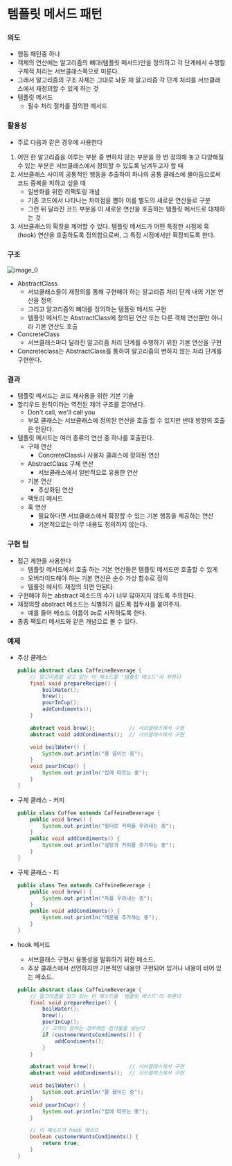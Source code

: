 # 템플릿 메서드 패턴

### 의도

- 행동 패턴중 하나
- 객체의 연산에는 알고리즘의 뼈대(템플릿 메서드)만을 정의하고 각 단계에서 수행할 구체적 처리는 서브클래스쪽으로 미룬다.
- 그래서 알고리즘의 구조 자체는 그대로 놔둔 채 알고리즘 각 단계 처리를 서브클래스에서 재정의할 수 있게 하는 것
- 템플릿 메서드
    - 필수 처리 절차를 정의한 메서드

### 활용성

- 주로 다음과 같은 경우에 사용한다
1. 어떤 한 알고리즘을 이루는 부분 중 변하지 않는 부분을 한 번 정의해 놓고 다양해질 수 있는 부분은 서브클래스에서 정의할 수 있도록 남겨두고자 할 때
2. 서브클래스 사이의 공통적인 행동을 추출하여 하나의 공통 클래스에 몰아둠으로써 코드 중복을 피하고 싶을 때
    - 일반화를 위한 리팩토링 개념
    - 기존 코드에서 나타나는 차이점을 뽑아 이를 별도의 새로운 연산들로 구분
    - 그런 뒤 달라진 코드 부분을 이 새로운 연산을 호출하는 템플릿 메서드로 대체하는 것
3. 서브클래스의 확장을 제어할 수 있다. 템플릿 메서드가 어떤 특정한 시점에 훅(hook) 연산을 호출하도록 정의함으로써, 그 특정 시점에서만 확장되도록 한다.

### 구조

![image_0](../image/템플릿메서드패턴_1.png)

- AbstractClass
    - 서브클래스들이 재정의를 통해 구현해야 하는 알고리즘 처리 단계 내의 기본 연산을 정의
    - 그리고 알고리즘의 뼈대를 정의하는 템플릿 메서드 구현
    - 템플릿 메서드는 AbstractClass에 정의된 연산 또는 다른 객체 연산뿐만 아니라 기본 연산도 호출
- ConcreteClass
    - 서브클래스마다 달라진 알고리즘 처리 단계를 수행하기 위한 기본 연산을 구현
- Concreteclass는 AbstractClass를 통하여 알고리즘의 변하지 않는 처리 단계를 구현한다.

### 결과

- 템플릿 메서드는 코드 재사용을 위한 기본 기술
- 할리우드 원칙이라는 역전된 제어 구조를 끌어낸다.
    - Don't call, we'll call you
    - 부모 클래스는 서브클래스에 정의된 연산을 호출 할 수 있지만 반대 방향의 호출은 안된다.
- 템플릿 메서드는 여러 종류의 연산 중 하나를 호출한다.
    - 구체 연산
        - ConcreteClass나 사용자 클래스에 정의된 연산
    - AbstractClass 구체 연산
        - 서브클래스에서 일반적으로 유용한 연산
    - 기본 연산
        - 추상화된 연산
    - 팩토리 메서드
    - 훅 연산
        - 필요하다면 서브클래스에서 확장할 수 있는 기본 행동을 제공하는 연산
        - 기본적으로는 아무 내용도 정의하지 않는다.

### 구현 팁

- 접근 제한을 사용한다
    - 템플릿 메서드에서 호출 하는 기본 연산들은 템플릿 메서드만 호출할 수 있게
    - 오버라이드해야 하는 기본 연산은 순수 가상 함수로 정의
    - 템플릿 메서드 재정의 되면 안된다.
- 구현해야 하는 abstract 메소드의 수가 너무 많아지지 않도록 주의한다.
- 재정의할 abstract 메소드는 식별하기 쉽도록 접두사를 붙여주자.
    - 예를 들어 메소드 이름이 `Do`로 시작하도록 한다.
- 종종 팩토리 메서드와 같은 개념으로 볼 수 있다.

### 예제

- 추상 클래스

    ```java
    public abstract class CaffeineBeverage {
        // 알고리즘을 갖고 있는 이 메소드를 '템플릿 메소드'라 부른다
        final void prepareRecipe() {
            boilWater();
            brew();
            pourInCup();
            addCondiments();
        }

        abstract void brew();           // 서브클래스에서 구현
        abstract void addCondiments();  // 서브클래스에서 구현

        void boilWater() {
            System.out.println("물 끓이는 중");
        }
        void pourInCup() {
            System.out.println("컵에 따르는 중");
        }
    }
    ```

- 구체 클래스 - 커피

    ```java
    public class Coffee extends CaffeineBeverage {
        public void brew() {
            System.out.println("필터로 커피를 우려내는 중");
        }
        public void addCondiments() {
            System.out.println("설탕과 커피를 추가하는 중");
        }
    }
    ```

- 구체 클래스 - 티

    ```java
    public class Tea extends CaffeineBeverage {
        public void brew() {
            System.out.println("차를 우려내는 중");
        }
        public void addCondiments() {
            System.out.println("레몬을 추가하는 중");
        }
    }
    ```

- hook 메서드
    - 서브클래스 구현시 융통성을 발휘하기 위한 메소드.
    - 추상 클래스에서 선언하지만 기본적인 내용만 구현되어 있거나 내용이 비어 있는 메소드.

    ```java
    public abstract class CaffeineBeverage {
        // 알고리즘을 갖고 있는 이 메소드를 '템플릿 메소드'라 부른다
        final void prepareRecipe() {
            boilWater();
            brew();
            pourInCup();
            // 고객이 원하는 경우에만 첨가물을 넣는다
            if (customerWantsCondiments()) {
                addCondiments();
            }
        }

        abstract void brew();           // 서브클래스에서 구현
        abstract void addCondiments();  // 서브클래스에서 구현

        void boilWater() {
            System.out.println("물 끓이는 중");
        }
        void pourInCup() {
            System.out.println("컵에 따르는 중");
        }

        // 이 메소드가 hook 메소드
        boolean customerWantsCondiments() {
            return true;
        }
    }
    ```